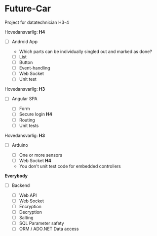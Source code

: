 # Future-Car
Project for datatechnician H3-4

Hovedansvarlig: **H4**
- [ ] Android App
    
    - Which parts can be individually singled out and marked as done?
    - [ ] List
    - [ ] Button
    - [ ] Event-handling
    - [ ] Web Socket
    - [ ] Unit test
    
Hovedansvarlig: **H3**
- [ ] Angular SPA
    
    - [ ] Form
    - [ ] Secure login **H4**
    - [ ] Routing
    - [ ] Unit tests

Hovedansvarlig: **H3**
- [ ] Arduino

    - [ ] One or more sensors
    - [ ] Web Socket **H4**
    - You don't unit test code for embedded controllers

**Everybody**
- [ ] Backend
    
    - [ ] Web API
    - [ ] Web Socket
    - [ ] Encryption
    - [ ] Decryption
    - [ ] Salting
    - [ ] SQL Parameter safety
    - [ ] ORM / ADO.NET Data access
